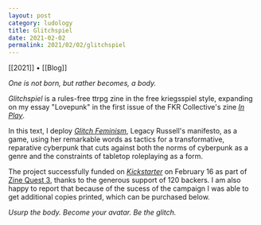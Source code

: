 ```yaml
---
layout: post
category: ludology
title: Glitchspiel
date: 2021-02-02
permalink: 2021/02/02/glitchspiel
---
```


[[2021]] • [[Blog]]

*One is not born, but rather becomes, a body.*

*Glitchspiel* is a rules-free ttrpg zine in the free kriegsspiel style, expanding on my essay "Lovepunk" in the first issue of the FKR Collective's zine [*In Play*](https://inplay.itch.io/1).

In this text, I deploy [*Glitch Feminism*](https://www.versobooks.com/books/3668-glitch-feminism), Legacy Russell's manifesto, as a game, using her remarkable words as tactics for a transformative, reparative cyberpunk that cuts against both the norms of cyberpunk as a genre and the constraints of tabletop roleplaying as a form.

The project successfully funded on [*Kickstarter*](https://www.kickstarter.com/projects/vagrantludology/glitchspiel) on February 16 as part of [Zine Quest 3](https://www.kickstarter.com/zinequest), thanks to the generous support of 120 backers. I am also happy to report that because of the sucess of the campaign I was able to get additional copies printed, which can be purchased below.

*Usurp the body. Become your avatar. Be the glitch.*